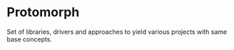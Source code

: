 # Protomorph
Set of libraries, drivers and approaches to yield various projects with same base concepts.
